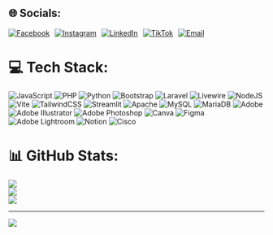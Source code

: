 
## 🌐 Socials:
<div style="display: flex; gap: 10px; flex-wrap: wrap;">
    <a href="[https://www.facebook.com/ariefrachman.apriansyah]" target="_blank">
        <img src="https://img.shields.io/badge/Facebook-%231877F2.svg?logo=Facebook&logoColor=white" alt="Facebook">
    </a>
    <a href="https://instagram.com/_riansyaharief" target="_blank">
        <img src="https://img.shields.io/badge/Instagram-%23E4405F.svg?logo=Instagram&logoColor=white" alt="Instagram">
    </a>
    <a href="https://linkedin.com/in/Arief Rachman Apriansyah" target="_blank">
        <img src="https://img.shields.io/badge/LinkedIn-%230077B5.svg?logo=linkedin&logoColor=white" alt="LinkedIn">
    </a>
    <a href="https://tiktok.com/@_ians_syarief" target="_blank">
        <img src="https://img.shields.io/badge/TikTok-%23000000.svg?logo=TikTok&logoColor=white" alt="TikTok">
    </a>
    <a href="mailto:rianscollege96@gmail.com" target="_blank">
        <img src="https://img.shields.io/badge/Email-D14836?logo=gmail&logoColor=white" alt="Email">
    </a>
</div>

# 💻 Tech Stack:
![JavaScript](https://img.shields.io/badge/javascript-%23323330.svg?style=flat&logo=javascript&logoColor=%23F7DF1E) ![PHP](https://img.shields.io/badge/php-%23777BB4.svg?style=flat&logo=php&logoColor=white) ![Python](https://img.shields.io/badge/python-3670A0?style=flat&logo=python&logoColor=ffdd54) ![Bootstrap](https://img.shields.io/badge/bootstrap-%238511FA.svg?style=flat&logo=bootstrap&logoColor=white) ![Laravel](https://img.shields.io/badge/laravel-%23FF2D20.svg?style=flat&logo=laravel&logoColor=white) ![Livewire](https://img.shields.io/badge/livewire-%234e56a6.svg?style=flat&logo=livewire&logoColor=white) ![NodeJS](https://img.shields.io/badge/node.js-6DA55F?style=flat&logo=node.js&logoColor=white) ![Vite](https://img.shields.io/badge/vite-%23646CFF.svg?style=flat&logo=vite&logoColor=white) ![TailwindCSS](https://img.shields.io/badge/tailwindcss-%2338B2AC.svg?style=flat&logo=tailwind-css&logoColor=white) ![Streamlit](https://img.shields.io/badge/Streamlit-%23FE4B4B.svg?style=flat&logo=streamlit&logoColor=white) ![Apache](https://img.shields.io/badge/apache-%23D42029.svg?style=flat&logo=apache&logoColor=white) ![MySQL](https://img.shields.io/badge/mysql-4479A1.svg?style=flat&logo=mysql&logoColor=white) ![MariaDB](https://img.shields.io/badge/MariaDB-003545?style=flat&logo=mariadb&logoColor=white) ![Adobe](https://img.shields.io/badge/adobe-%23FF0000.svg?style=flat&logo=adobe&logoColor=white) ![Adobe Illustrator](https://img.shields.io/badge/adobe%20illustrator-%23FF9A00.svg?style=flat&logo=adobe%20illustrator&logoColor=white) ![Adobe Photoshop](https://img.shields.io/badge/adobe%20photoshop-%2331A8FF.svg?style=flat&logo=adobe%20photoshop&logoColor=white) ![Canva](https://img.shields.io/badge/Canva-%2300C4CC.svg?style=flat&logo=Canva&logoColor=white) ![Figma](https://img.shields.io/badge/figma-%23F24E1E.svg?style=flat&logo=figma&logoColor=white) ![Adobe Lightroom](https://img.shields.io/badge/Adobe%20Lightroom-31A8FF.svg?style=flat&logo=Adobe%20Lightroom&logoColor=white) ![Notion](https://img.shields.io/badge/Notion-%23000000.svg?style=flat&logo=notion&logoColor=white) ![Cisco](https://img.shields.io/badge/cisco-%23049fd9.svg?style=flat&logo=cisco&logoColor=black)
# 📊 GitHub Stats:
![](https://github-readme-stats.vercel.app/api?username=Riansyah96&theme=radical&hide_border=true&include_all_commits=true&count_private=false)<br/>
![](https://nirzak-streak-stats.vercel.app/?user=Riansyah96&theme=radical&hide_border=true)<br/>
![](https://github-readme-stats.vercel.app/api/top-langs/?username=Riansyah96&theme=radical&hide_border=true&include_all_commits=true&count_private=false&layout=compact)

---
[![](https://visitcount.itsvg.in/api?id=Riansyah96&icon=0&color=0)](https://visitcount.itsvg.in)

<!-- Proudly created with GPRM ( https://gprm.itsvg.in ) -->
